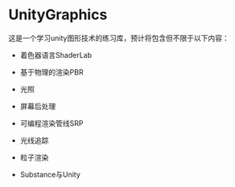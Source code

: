 # UnityGraphics
这是一个学习unity图形技术的练习库，预计将包含但不限于以下内容：

- 着色器语言ShaderLab
- 基于物理的渲染PBR

- 光照

- 屏幕后处理

- 可编程渲染管线SRP
- 光线追踪
- 粒子渲染
- Substance与Unity